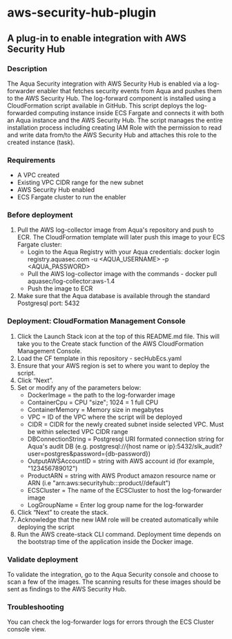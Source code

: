 # aws-security-hub-plugin
## A plug-in to enable integration with AWS Security Hub

### Description
The Aqua Security integration with AWS Security Hub is enabled via a log-forwarder enabler that fetches security events from Aqua and pushes them to the AWS Security Hub.
The log-forward component is installed using a CloudFormation script available in GitHub. 
This script deploys the log-forwarded computing instance inside ECS Fargate and connects it with both an Aqua instance and the AWS Security Hub.
The script manages the entire installation process including creating IAM Role with the permission to read and write data from/to the AWS Security Hub and attaches this role to the created instance (task).

### Requirements
- A VPC created
- Existing VPC CIDR range for the new subnet
- AWS Security Hub enabled
- ECS Fargate cluster to run the enabler 

### Before deployment
1. Pull the AWS log-collector image from Aqua's repository and push to  ECR. The CloudFormation template will later push this image to your ECS Fargate cluster:
   - Login to the Aqua Registry with your Aqua credentials: docker login registry.aquasec.com -u <AQUA_USERNAME> -p <AQUA_PASSWORD>
   - Pull the AWS log-collector image with the commands - docker pull aquasec/log-collector:aws-1.4
   - Push the image to ECR  
2.	Make sure that the Aqua database is available through the standard Postgresql port: 5432

### Deployment: CloudFormation Management Console
1.	Click the Launch Stack icon at the top of this README.md file. This will take you to the Create stack function of the AWS CloudFormation Management Console.
2.  Load the CF template in this repository - secHubEcs.yaml
3.	Ensure that your AWS region is set to where you want to deploy the script.
4.	Click “Next”.
5.	Set or modify any of the parameters below:
    - DockerImage = the path to the log-forwarder image 
    - ContainerCpu = CPU "size"; 1024 = 1 full CPU  
    - ContainerMemory = Memory size in megabytes 
    - VPC = ID of the VPC where the script will be deployed 
    - CIDR = CIDR for the newly created subnet inside selected VPC. Must be within selected VPC CIDR range 
    - DBConnectionString = Postgresql URI formated connection string for Aqua's audit DB (e.g. postgresql://{host name or ip}:5432/slk_audit?user=postgres&password={db-password})
    - OutputAWSAccountID = string with AWS account id (for example, "123456789012")
    - ProductARN = string with AWS Product amazon resource name or ARN (i.e "arn:aws:securityhub:<region>:<account-id>:product/<account-id>/default")
    - ECSCluster  = The name of the ECSCluster to host the log-forwarder image
    - LogGroupName = Enter log group name for the log-forwarder
6.	Click “Next” to create the stack.
7.	Acknowledge that the new IAM role will be created automatically while deploying the script
8.	Run the AWS create-stack CLI command.
Deployment time depends on the bootstrap time of the application inside the Docker image.

### Validate deployment
To validate the integration, go to the Aqua Security console and choose to scan a few of the images. The scanning results for these images should be sent as findings to the AWS Security Hub.

### Troubleshooting 
You can check the log-forwarder logs for errors through the ECS Cluster console view. 
